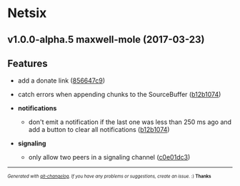 # Netsix

## v1.0.0-alpha.5 maxwell-mole (2017-03-23)


## Features
  - add a donate link
  ([856647c9](https://mmorainville@bitbucket.org/mathieumorainville/netsix-vue/commits/856647c90896bbb233ae45e18b998c9b04226960))
  - catch errors when appending chunks to the SourceBuffer
  ([b12b1074](https://mmorainville@bitbucket.org/mathieumorainville/netsix-vue/commits/b12b1074233262e007b27dbe7809d92ed3b697ea))

  - **notifications**
    - don't emit a notification if the last one was less than 250 ms ago and add a button to clear all notifications
  ([b12b1074](https://mmorainville@bitbucket.org/mathieumorainville/netsix-vue/commits/b12b1074233262e007b27dbe7809d92ed3b697ea))

  - **signaling**
    - only allow two peers in a signaling channel
  ([c0e01dc3](https://mmorainville@bitbucket.org/mathieumorainville/netsix-vue/commits/c0e01dc35adf5a74ebcd36807e36db50c7816fa6))





---
<sub><sup>*Generated with [git-changelog](https://github.com/rafinskipg/git-changelog). If you have any problems or suggestions, create an issue.* :) **Thanks** </sub></sup>

